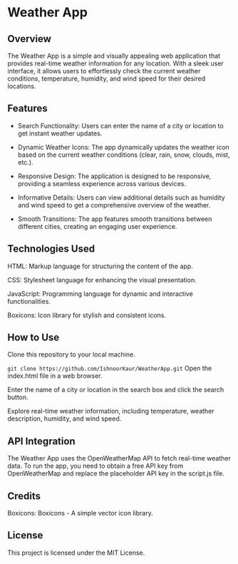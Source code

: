 # Weather App

## Overview

The Weather App is a simple and visually appealing web application that provides real-time weather information for any location. With a sleek user interface, it allows users to effortlessly check the current weather conditions, temperature, humidity, and wind speed for their desired locations.

## Features
- Search Functionality: Users can enter the name of a city or location to get instant weather updates.

- Dynamic Weather Icons: The app dynamically updates the weather icon based on the current weather conditions (clear, rain, snow, clouds, mist, etc.).

- Responsive Design: The application is designed to be responsive, providing a seamless experience across various devices.

- Informative Details: Users can view additional details such as humidity and wind speed to get a comprehensive overview of the weather.

- Smooth Transitions: The app features smooth transitions between different cities, creating an engaging user experience.

## Technologies Used
HTML: Markup language for structuring the content of the app.

CSS: Stylesheet language for enhancing the visual presentation.

JavaScript: Programming language for dynamic and interactive functionalities.

Boxicons: Icon library for stylish and consistent icons.

## How to Use
Clone this repository to your local machine.

``
git clone https://github.com/IshnoorKaur/WeatherApp.git
``
Open the index.html file in a web browser.

Enter the name of a city or location in the search box and click the search button.

Explore real-time weather information, including temperature, weather description, humidity, and wind speed.

## API Integration
The Weather App uses the OpenWeatherMap API to fetch real-time weather data. To run the app, you need to obtain a free API key from OpenWeatherMap and replace the placeholder API key in the script.js file.

## Credits
Boxicons: Boxicons - A simple vector icon library.

## License
This project is licensed under the MIT License.

